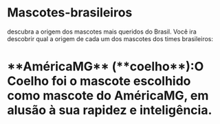 # Mascotes-brasileiros
descubra a origem dos mascotes mais queridos do Brasil.
  Você ira descobrir qual a origem de cada um dos mascotes dos times brasileiros:

   <h1/>**AméricaMG** (**coelho**):O Coelho foi o mascote escolhido como mascote do AméricaMG, em alusão à sua rapidez e inteligência.</h1>
  
  